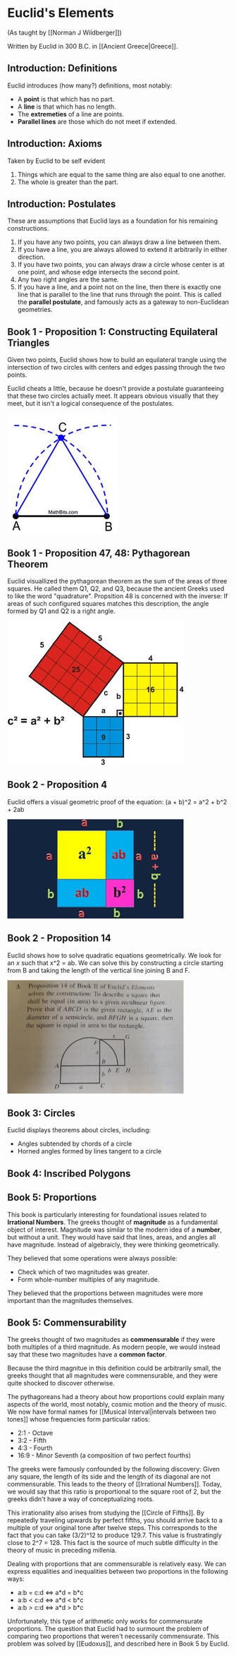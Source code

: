 # Euclid's Elements
(As taught by [[Norman J Wildberger]])

Written by Euclid in 300 B.C. in [[Ancient Greece|Greece]].

## Introduction: Definitions
Euclid introduces (how many?) definitions, most notably:
* A **point** is that which has no part.
* A **line** is that which has no length.
* The **extremeties** of a line are points.
* **Parallel lines** are those which do not meet if extended.

## Introduction: Axioms
Taken by Euclid to be self evident

1) Things which are equal to the same thing are also equal to one another.
2) The whole is greater than the part. 

## Introduction: Postulates
These are assumptions that Euclid lays as a foundation for his remaining constructions.

1) If you have any two points, you can always draw a line between them.
2) If you have a line, you are always allowed to extend it arbitrarily in either direction.
3) If you have two points, you can always draw a circle whose center is at one point, and whose edge intersects the second point.
4) Any two right angles are the same.
5) If you have a line, and a point not on the line, then there is exactly one line that is parallel to the line that runs through the point. This is called the **parallel postulate**, and famously acts as a gateway to non-Euclidean geometries.

## Book 1 - Proposition 1: Constructing Equilateral Triangles
Given two points, Euclid shows how to build an equilateral trangle using the intersection of two circles with centers and edges passing through the two points.

Euclid cheats a little, because he doesn't provide a postulate guaranteeing that these two circles actually meet. It appears obvious visually that they meet, but it isn't a logical consequence of the postulates.

![Pythagorean Theorem](media/equilateral_triangle_construction.webp)

## Book 1 - Proposition 47, 48: Pythagorean Theorem
Euclid visuallized the pythagorean theorem as the sum of the areas of three squares.
He called them Q1, Q2, and Q3, because the ancient Greeks used to like the word "quadrature". Propsition 48 is concerned with the inverse: If areas of such configured squares matches this description, the angle formed by Q1 and Q2 is a right angle.

![Pythagorean Theorem Construction](media/pythagorean_theorem.webp)

## Book 2 - Proposition 4
Euclid offers a visual geometric proof of the equation:
(a + b)^2 = a^2 + b^2 + 2ab

![**(a + b)^2 = a^2 + b^2 + 2ab**](media/euclids_elements_book_2_prop_4.webp)

## Book 2 - Proposition 14
Euclid shows how to solve quadratic equations geometrically.
We look for an *x* such that x^2 = ab. We can solve this by constructing a circle starting from B and taking the length of the vertical line joining B and F.

![Book 2 Proposition 14](media/euclids_elements_book_2_prop_14.webp)

## Book 3: Circles
Euclid displays theorems about circles, including:
* Angles subtended by chords of a circle
* Horned angles formed by lines tangent to a circle

## Book 4: Inscribed Polygons

## Book 5: Proportions
This book is particularly interesting for foundational issues related to **Irrational Numbers**. The greeks thought of **magnitude** as a fundamental object of interest. Magnitude was similar to the modern idea of a **number**, but without a unit. They would have said that lines, areas, and angles all have magnitude.  Instead of algebraicly, they were thinking geometrically.

They believed that some operations were always possible:
* Check which of two magnitudes was greater.
* Form whole-number multiples of any magnitude.

They believed that the proportions between magnitudes were more important than the magnitudes themselves.

## Book 5: Commensurability
The greeks thought of two magnitudes as **commensurable** if they were both multiples of a third magnitude. As modern people, we would instead say that these two magnitudes have a **common factor**.

Because the third magnitue in this definition could be arbitrarily small, the greeks thought that all magnitudes were commensurable, and they were quite shocked to discover otherwise.

The pythagoreans had a theory about how proportions could explain many aspects of the world, most notably, cosmic motion and the theory of music. We now have formal names for [[Musical Interval|intervals between two tones]] whose frequencies form particular ratios:

* 2:1 - Octave
* 3:2 - Fifth
* 4:3 - Fourth
* 16:9 - Minor Seventh (a composition of two perfect fourths)

The greeks were famously confounded by the following discovery: Given any square, the length of its side and the length of its diagonal are not commensurable. This leads to the theory of [[Irrational Numbers]]. Today, we would say that this ratio is proportional to the square root of 2, but the greeks didn't have a way of conceptualizing roots.

This irrationality also arises from studying the [[Circle of Fifths]]. By repeatedly traveling upwards by perfect fifths, you should arrive back to a multiple of your original tone after twelve steps. This corresponds to the fact that you can take (3/2)^12 to produce 129.7. This value is frustratingly close to 2^7 = 128. This fact is the source of much subtle difficulty in the theory of music in preceding millenia.

Dealing with proportions that are commensurable is relatively easy. We can express equalities and inequalities between two proportions in the following ways:
* a:b = c:d <=> a\*d = b\*c
* a:b < c:d <=> a\*d < b\*c
* a:b > c:d <=> a\*d > b\*c

Unfortunately, this type of arithmetic only works for commensurate proportions. The question that Euclid had to surmount the problem of comparing two proportions that weren't necessarily commensurate. This problem was solved by [[Eudoxus]], and described here in Book 5 by Euclid.

